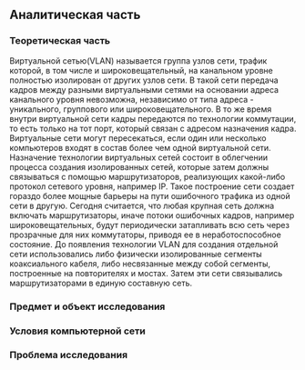 ## Аналитическая часть
### Теоретическая часть
Виртуальной сетью(VLAN) называется группа узлов сети, трафик которой, в том числе и широковещательный, на канальном уровне полностью изолирован от других узлов сети. В такой сети передача кадров между разными виртуальными сетями на основании адреса канального уровня невозможна, независимо от типа адреса - уникального, группового или широковещательного. В то же время внутри виртуальной сети кадры передаются по технологии коммутации, то есть только на тот порт, который связан с адресом назначения кадра. Виртуальные сети могут пересекаться, если один или несколько компьютеров входят в состав более чем одной виртуальной сети.
Назначение технологии виртуальных сетей состоит в облегчении процесса создания изолированных сетей, которые затем должны связываться с помощью маршрутизаторов, реализующих какой-либо протокол сетевого уровня, например IP. Такое построение сети создает гораздо более мощные барьеры на пути ошибочного трафика из одной сети в другую. Сегодня считается, что любая крупная сеть должна включать маршрутизаторы, иначе потоки ошибочных кадров, например широковещательных, будут периодически затапливать всю сеть через прозрачные для них коммутаторы, приводя ее в неработоспособное состояние.
До появления технологии VLAN для создания отдельной сети использовались либо физически изолированные сегменты коаксиального кабеля, либо несвязанные между собой сегменты, построенные на повторителях и мостах. Затем эти сети связывались маршрутизаторами в единую составную сеть.
### Предмет и объект исследования
### Условия компьютерной сети
### Проблема исследования

